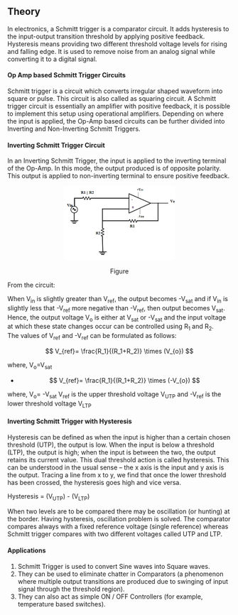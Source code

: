 ## Theory 

In electronics, a Schmitt trigger is a comparator circuit. It adds hysteresis to the input-output transition threshold by applying positive feedback. Hysteresis means providing two different threshold voltage levels for rising and falling edge. It is used to remove noise from an analog signal while converting it to a digital signal.


#### Op Amp based Schmitt Trigger Circuits

Schmitt trigger is a circuit which converts irregular shaped waveform into square or pulse. This circuit is also called as squaring circuit. A Schmitt trigger circuit is essentially an amplifier with positive feedback, it is possible to implement this setup using operational amplifiers. Depending on where the input is applied, the Op-Amp based circuits can be further divided into Inverting and Non-Inverting Schmitt Triggers.


#### Inverting Schmitt Trigger Circuit

In an Inverting Schmitt Trigger, the input is applied to the inverting terminal of the Op-Amp. In this mode, the output produced is of opposite polarity. This output is applied to non-inverting terminal to ensure positive feedback.


<div align="center">
<img src="images/schmitttrg_ckt_thry.png" width="50%">
<p>Figure</p>
</div>

From the circuit:

When V<sub>in</sub> is slightly greater than V<sub>ref</sub>, the output becomes -V<sub>sat</sub> and if V<sub>in</sub> is slightly less that -V<sub>ref</sub> more negative than -V<sub>ref</sub>, then output becomes V<sub>sat</sub>. Hence, the output voltage V<sub>o</sub> is either at V<sub>sat</sub> or -V<sub>sat</sub> and the input voltage at which these state changes occur can be controlled using R<sub>1</sub> and R<sub>2</sub>.    
The values of V<sub>ref</sub> and -V<sub>ref</sub> can be formulated as follows:

$$ V_{ref}= \frac{R_1}{(R_1+R_2)} \times (V_{o}) $$

where, V<sub>o</sub>=V<sub>sat</sub>

- $$ V_{ref}= \frac{R_1}{(R_1+R_2)} \times (-V_{o}) $$ 

where, V<sub>o</sub>= -V<sub>sat</sub>
V<sub>ref</sub> is the upper threshold voltage V<sub>UTP</sub> and -V<sub>ref</sub> is the lower threshold voltage V<sub>LTP</sub>

#### Inverting Schmitt Trigger with Hysteresis

Hysteresis can be defined as when the input is higher than a certain chosen threshold (UTP), the output is low. When the input is below a threshold (LTP), the output is high; when the input is between the two, the output retains its current value. This dual threshold action is called hysteresis. This can be understood in the usual sense – the x axis is the input and y axis is the output. Tracing a line from x to y, we find that once the lower threshold has been crossed, the hysteresis goes high and vice versa.

Hysteresis = (V<sub>UTP</sub>) - (V<sub>LTP</sub>)


When two levels are to be compared there may be oscillation (or hunting) at the border. Having hysteresis, oscillation problem is solved. The comparator compares always with a fixed reference voltage (single reference) whereas Schmitt trigger compares with two different voltages called UTP and LTP.

#### Applications

1. Schmitt Trigger is used to convert Sine waves into Square waves.
2. They can be used to eliminate chatter in Comparators (a phenomenon where multiple output transitions are produced due to swinging of input signal through the threshold region).
3. They can also act as simple ON / OFF Controllers (for example, temperature based switches).

<script id="MathJax-script" async src="https://cdn.jsdelivr.net/npm/mathjax@3/es5/tex-mml-chtml.js"></script>